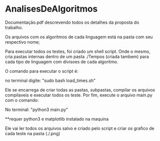 # AnalisesDeAlgoritmos
Documentação.pdf descrevendo todos os detalhes da proposta do trabalho.


Os arquivos com os algoritmos de cada linguagem está na pasta com seu respectivo nome;

Para executar todos os testes, foi criado um shell script. Onde o mesmo, cria pastas internas dentro de um pasta ./Tempos (criada tambem) para cada tipo de linguagem com divisoes de cada algoritmo.

O comando para executar o script é:

no terminal digite: "sudo bash load_times.sh"

Ele se encarrega de criar todas as pastas, subpastas, compilar os arquivos compilaveis e executar todos os teste.
Por fim, execute o arquivo main.py com o comando:

No terminal: "python3 main.py"

**requer python3 e matplotlib instalado na maquina

Ele vai ler todos os arquivos salvo e criado pelo script e criar os grafico de cada teste na pasta (./.png)
